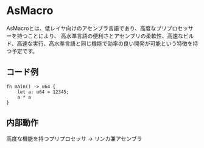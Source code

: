 # AsMacro
AsMacroとは、低レイヤ向けのアセンブラ言語であり、高度なプリプロセッサーを持つことにより、
高水準言語の便利さとアセンブリの柔軟性、高速なビルド、高速な実行、高水準言語と同じ機能で効率の良い開発が可能という特徴を持つ予定です。  
## コード例
```
fn main() -> u64 {
    let a: u64 = 12345;
    a * a
}
```
## 内部動作
高度な機能を持つプリプロセッサ -> リンカ兼アセンブラ
